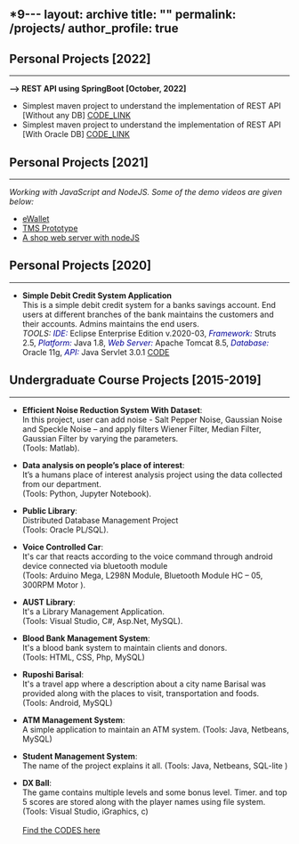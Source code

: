 *9---
layout: archive
title: ""
permalink: /projects/
author_profile: true
---

## Personal Projects [2022]
---

<b>--> REST API using SpringBoot [October, 2022] </b>

- Simplest maven project to understand the implementation of REST API [Without any DB] [CODE_LINK](https://github.com/AhsanulBariRomi/Simple_SpringBoot_REST) <br />
- Simplest maven project to understand the implementation of REST API [With Oracle DB] [CODE_LINK](https://github.com/AhsanulBariRomi/SpringBoot_REST_withDao)

## Personal Projects [2021]

---
*Working with JavaScript and NodeJS. Some of the demo videos are given below:*
- [eWallet](https://www.youtube.com/watch?v=RC4LydV7VXs) <br />
- [TMS Prototype](https://www.youtube.com/watch?v=TfQlj9YMgtM) <br />
- [A shop web server with nodeJS](https://www.youtube.com/watch?v=FJtUcVkxkIQ)


## Personal Projects [2020]

---

- **Simple Debit Credit System Application**
  <br />
  This is a simple debit credit system for a banks savings account. End users at different branches of the bank maintains the customers and their accounts. Admins maintains the end users.
  <br />
  *TOOLS:* 
  <i style='color:#000099;'>IDE:</i> Eclipse Enterprise Edition v.2020-03, <i style='color:#000099;'> Framework:</i> Struts 2.5, <i style='color:#000099;'>Platform:</i> Java 1.8, <i style='color:#000099;'>Web Server: </i> Apache Tomcat 8.5, <i style='color:#000099;'>Database:</i> Oracle 11g, <i style='color:#000099;'>API:</i> Java Servlet 3.0.1
  [CODE](https://github.com/AhsanulBariRomi/DEBIT-CREDIT-APP)


## Undergraduate Course Projects [2015-2019]

---

- **Efficient Noise Reduction System With Dataset**:
  <br>
  In this project, user can add noise - Salt Pepper Noise, Gaussian Noise and Speckle Noise – and apply filters Wiener Filter, Median Filter, Gaussian Filter by varying the parameters. <br />
  (Tools: Matlab).
  
- **Data analysis on people’s place of interest**:
  <br>
  It’s a humans place of interest analysis project using the data collected from our department. <br />
  (Tools: Python, Jupyter Notebook).
  
- **Public Library**:
  <br>
  Distributed Database Management Project <br />
  (Tools: Oracle PL/SQL).
  
- **Voice Controlled Car**:
  <br>
  It's car that reacts according to the voice command through android device connected via bluetooth module <br />
  (Tools: Arduino Mega, L298N Module, Bluetooth Module HC – 05, 300RPM Motor ).
  
- **AUST Library**:
  <br>
  It's a Library Management Application. <br />
  (Tools: Visual Studio, C#, Asp.Net, MySQL).
  
- **Blood Bank Management System**:
  <br>
  It's a blood bank system to maintain clients and donors.<br />
  (Tools: HTML, CSS, Php, MySQL)
  
- **Ruposhi Barisal**:
  <br>
  It's a travel app where a description about a city name Barisal was provided along with the places to visit, transportation and foods. <br />
  (Tools: Android, MySQL)
  
- **ATM Management System**:
  <br>
  A simple application to maintain an ATM system.
  (Tools: Java, Netbeans, MySQL)
  
- **Student Management System**:
  <br>
  The name of the project explains it all.
  (Tools: Java, Netbeans, SQL-lite )
  
- **DX Ball**:
  <br>
  The game contains multiple levels and some bonus level. Timer. and top 5 scores are stored along with the player names using file system.
  (Tools: Visual Studio, iGraphics, c)
  <br /> <br />
  [Find the CODES here](https://github.com/AhsanulBariRomi?tab=repositories)

